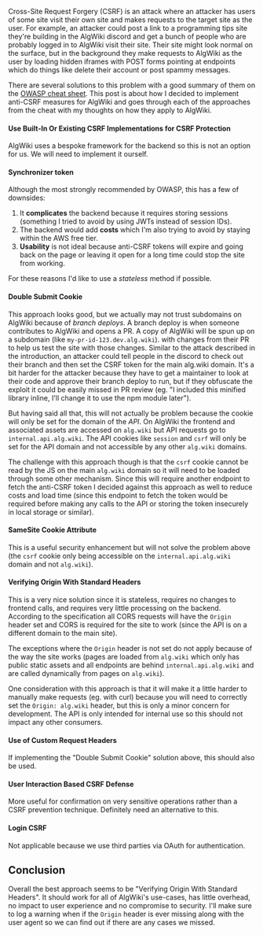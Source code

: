 Cross-Site Request Forgery (CSRF) is an attack where an attacker has users of some site visit their own site and makes requests to the target site as the user. For example, an attacker could post a link to a programming tips site they're building in the AlgWiki discord and get a bunch of people who are probably logged in to AlgWiki visit their site. Their site might look normal on the surface, but in the background they make requests to AlgWiki as the user by loading hidden iframes with POST forms pointing at endpoints which do things like delete their account or post spammy messages.

There are several solutions to this problem with a good summary of them on the [OWASP cheat sheet](https://cheatsheetseries.owasp.org/cheatsheets/Cross-Site_Request_Forgery_Prevention_Cheat_Sheet.html). This post is about how I decided to implement anti-CSRF measures for AlgWiki and goes through each of the approaches from the cheat with my thoughts on how they apply to AlgWiki.

#### Use Built-In Or Existing CSRF Implementations for CSRF Protection

AlgWiki uses a bespoke framework for the backend so this is not an option for us. We will need to implement it ourself.

#### Synchronizer token

Although the most strongly recommended by OWASP, this has a few of downsides:

1. It **complicates** the backend because it requires storing sessions (something I tried to avoid by using JWTs instead of session IDs).
1. The backend would add **costs** which I'm also trying to avoid by staying within the AWS free tier.
1. **Usability** is not ideal because anti-CSRF tokens will expire and going back on the page or leaving it open for a long time could stop the site from working.

For these reasons I'd like to use a _stateless_ method if possible.

#### Double Submit Cookie

This approach looks good, but we actually may not trust subdomains on AlgWiki because of _branch deploys_. A branch deploy is when someone contributes to AlgWiki and opens a PR. A copy of AlgWiki will be spun up on a subdomain (like `my-pr-id-123.dev.alg.wiki`). with changes from their PR to help us test the site with those changes. Similar to the attack described in the introduction, an attacker could tell people in the discord to check out their branch and then set the CSRF token for the main alg.wiki domain. It's a bit harder for the attacker because they have to get a maintainer to look at their code and approve their branch deploy to run, but if they obfuscate the exploit it could be easily missed in PR review (eg. "I included this minified library inline, I'll change it to use the npm module later").

But having said all that, this will not actually be problem because the cookie will only be set for the domain of the _API_. On AlgWiki the frontend and associated assets are accessed on `alg.wiki` but API requests go to `internal.api.alg.wiki`. The API cookies like `session` and `csrf` will only be set for the API domain and not accessible by any other `alg.wiki` domains.

The challenge with this approach though is that the `csrf` cookie cannot be read by the JS on the main `alg.wiki` domain so it will need to be loaded through some other mechanism. Since this will require another endpoint to fetch the anti-CSRF token I decided against this approach as well to reduce costs and load time (since this endpoint to fetch the token would be required before making any calls to the API or storing the token insecurely in local storage or similar).

#### SameSite Cookie Attribute

This is a useful security enhancement but will not solve the problem above (the `csrf` cookie only being accessible on the `internal.api.alg.wiki` domain and not `alg.wiki`).

#### Verifying Origin With Standard Headers

This is a very nice solution since it is stateless, requires no changes to frontend calls, and requires very little processing on the backend. According to the specification all CORS requests will have the `Origin` header set and CORS is required for the site to work (since the API is on a different domain to the main site).

The exceptions where the `Origin` header is not set do not apply because of the way the site works (pages are loaded from `alg.wiki` which only has public static assets and all endpoints are behind `internal.api.alg.wiki` and are called dynamically from pages on `alg.wiki`).

One consideration with this approach is that it will make it a little harder to manually make requests (eg. with curl) because you will need to correctly set the `Origin: alg.wiki` header, but this is only a minor concern for development. The API is only intended for internal use so this should not impact any other consumers.

#### Use of Custom Request Headers

If implementing the "Double Submit Cookie" solution above, this should also be used.

#### User Interaction Based CSRF Defense

More useful for confirmation on very sensitive operations rather than a CSRF prevention technique. Definitely need an alternative to this.

#### Login CSRF

Not applicable because we use third parties via OAuth for authentication.

## Conclusion

Overall the best approach seems to be "Verifying Origin With Standard Headers". It should work for all of AlgWiki's use-cases, has little overhead, no impact to user experience and no compromise to security. I'll make sure to log a warning when if the `Origin` header is ever missing along with the user agent so we can find out if there are any cases we missed.
